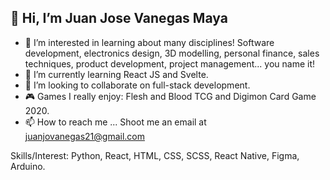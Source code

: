 ## 👋 Hi, I’m Juan Jose Vanegas Maya
- 👀 I’m interested in learning about many disciplines! Software development, electronics design, 3D modelling, personal finance, sales techniques, product development, project management... you name it!
- 🌱 I’m currently learning React JS and Svelte. 
- 💞️ I’m looking to collaborate on full-stack development.
- 🎮 Games I really enjoy: Flesh and Blood TCG and Digimon Card Game 2020. 
- 📫 How to reach me ... Shoot me an email at juanjovanegas21@gmail.com

Skills/Interest: Python, React, HTML, CSS, SCSS, React Native, Figma, Arduino.
